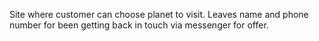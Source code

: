 Site where customer can choose planet to visit.
Leaves name and phone number for been getting back in touch via messenger for offer.
